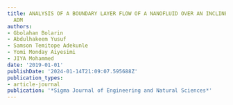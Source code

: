```yaml
---
title: ANALYSIS OF A BOUNDARY LAYER FLOW OF A NANOFLUID OVER AN INCLINED PLANE VIA
  ADM
authors:
- Gbolahan Bolarin
- Abdulhakeem Yusuf
- Samson Temitope Adekunle
- Yomi Monday Aiyesimi
- JIYA Mohammed
date: '2019-01-01'
publishDate: '2024-01-14T21:09:07.595688Z'
publication_types:
- article-journal
publication: '*Sigma Journal of Engineering and Natural Sciences*'
---
```

